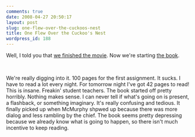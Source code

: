 ```yaml
---
comments: true
date: 2008-04-27 20:50:17
layout: post
slug: one-flew-over-the-cuckoos-nest
title: One Flew Over the Cuckoo's Nest
wordpress_id: 188
---
```


Well, I told you that [we finished the movie](http://sasheldon.wordpress.com/2008/04/23/of-lobotomies-and-grammar/). Now we're starting [the book](http://en.wikipedia.org/wiki/One_Flew_Over_the_Cuckoo's_Nest_(novel)).




 




We're really digging into it. 100 pages for the first assignment. It sucks. I have to read a lot every night. For tomorrow night I've got 42 pages to read! This is insane. Freakin' student teachers. The book started off pretty horribly. Nothing makes sense. I can never tell if what's going on is present, a flashback, or something imaginary. It's really confusing and tedious. It finally picked up when McMurphy shpwed up because there was more dialog and less rambling by the chief. The book seems pretty depressing because we already know what is going to happen, so there isn't much incentive to keep reading.
